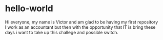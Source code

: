 # hello-world
Hi everyone, my name is Victor and am glad to be having my first repository
I work as an accountant but then with the opportunity that IT is bring these days i want to take up this challege and possible switch.
